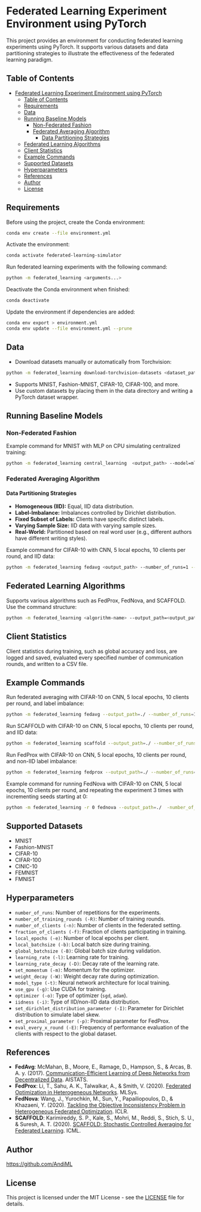 # Federated Learning Experiment Environment using PyTorch

This project provides an environment for conducting federated learning experiments using PyTorch. It supports various datasets and data partitioning strategies to illustrate the effectiveness of the federated learning paradigm.

## Table of Contents

- [Federated Learning Experiment Environment using PyTorch](#federated-learning-experiment-environment-using-pytorch)
  - [Table of Contents](#table-of-contents)
  - [Requirements](#requirements)
  - [Data](#data)
  - [Running Baseline Models](#running-baseline-models)
    - [Non-Federated Fashion](#non-federated-fashion)
    - [Federated Averaging Algorithm](#federated-averaging-algorithm)
      - [Data Partitioning Strategies](#data-partitioning-strategies)
  - [Federated Learning Algorithms](#federated-learning-algorithms)
  - [Client Statistics](#client-statistics)
  - [Example Commands](#example-commands)
  - [Supported Datasets](#supported-datasets)
  - [Hyperparameters](#hyperparameters)
  - [References](#references)
  - [Author](#author)
  - [License](#license)

## Requirements

Before using the project, create the Conda environment:

```bash
conda env create --file environment.yml
```

Activate the environment:

```bash
conda activate federated-learning-simulator
```

Run federated learning experiments with the following command:

```bash
python -m federated_learning <arguments...>
```

Deactivate the Conda environment when finished:

```bash
conda deactivate
```

Update the environment if dependencies are added:

```bash
conda env export > environment.yml
conda env update --file environment.yml --prune
```

## Data

- Download datasets manually or automatically from Torchvision:

```bash
python -m federated_learning download-torchvision-datasets <dataset_path> <dataset>
```

- Supports MNIST, Fashion-MNIST, CIFAR-10, CIFAR-100, and more.
- Use custom datasets by placing them in the data directory and writing a PyTorch dataset wrapper.

## Running Baseline Models

### Non-Federated Fashion

Example command for MNIST with MLP on CPU simulating centralized training:

```bash
python -m federated_learning central_learning  <output_path> --model=mlp --dataset=mnist --number_of_epochs=10
```

### Federated Averaging Algorithm

#### Data Partitioning Strategies

- **Homogeneous (IID):** Equal, IID data distribution.
- **Label-Imbalance:** Imbalances controlled by Dirichlet distribution.
- **Fixed Subset of Labels:** Clients have specific distinct labels.
- **Varying Sample Size:** IID data with varying sample sizes.
- **Real-World:** Partitioned based on real word user (e.g., different authors have different writing styles).

Example command for CIFAR-10 with CNN, 5 local epochs, 10 clients per round, and IID data:

```bash
python -m federated_learning fedavg <output_path> --number_of_runs=1 --model=cnn --dataset=cifar --local_epochs=10 --iidness=homo
```

## Federated Learning Algorithms

Supports various algorithms such as FedProx, FedNova, and SCAFFOLD. Use the command structure:

```bash
python -m federated_learning <algorithm-name> --output_path=<output_path> --number_of_runs=<number_of_runs> --model=<model_type> --dataset=<dataset> --local_epochs=<local_epochs> --iidness=<iidness>
```

## Client Statistics

Client statistics during training, such as global accuracy and loss, are logged and saved, evaluated every specified number of communication rounds, and written to a CSV file.

## Example Commands

Run federated averaging with CIFAR-10 on CNN, 5 local epochs, 10 clients per round, and label imbalance:

```bash
python -m federated_learning fedavg --output_path=./ --number_of_runs=1 --model=cnn --dataset=cifar --local_epochs=10 --iidness=label-imbalance
```

Run SCAFFOLD with CIFAR-10 on CNN, 5 local epochs, 10 clients per round, and IID data:

```bash
python -m federated_learning scaffold --output_path=./ --number_of_runs=1 --model=cnn --dataset=cifar --local_epochs=10 --iidness=homo
```

Run FedProx with CIFAR-10 on CNN, 5 local epochs, 10 clients per round, and non-IID label imbalance:

```bash
python -m federated_learning fedprox --output_path=./ --number_of_runs=1 --model=cnn --dataset=cifar --local_epochs=10 --iidness=label-imbalance --set_proximal_parameter=0.1
```

Example command for running FedNova with CIFAR-10 on CNN, 5 local epochs, 10 clients per round, and repeating the experiment 3 times with incrementing seeds starting at 0:

```bash
python -m federated_learning -r 0 fednova --output_path=./  -number_of_runs=3 --model=cnn --dataset=cifar --local_epochs=10 --iidness=homo --seed_start=0

```

## Supported Datasets

- MNIST
- Fashion-MNIST
- CIFAR-10
- CIFAR-100
- CINIC-10
- FEMNIST
- FMNIST

## Hyperparameters

- `number_of_runs`: Number of repetitions for the experiments.
- `number_of_training_rounds (-R)`: Number of training rounds.
- `number_of_clients (-n)`: Number of clients in the federated setting.
- `fraction_of_clients (-f)`: Fraction of clients participating in training.
- `local_epochs (-e)`: Number of local epochs per client.
- `local_batchsize (-b)`: Local batch size during training.
- `global_batchsize (-B)`: Global batch size during validation.
- `learning_rate (-l)`: Learning rate for training.
- `learning_rate_decay (-D)`: Decay rate of the learning rate.
- `set_momentum (-m)`: Momentum for the optimizer.
- `weight_decay (-W)`: Weight decay rate during optimization.
- `model_type (-t)`: Neural network architecture for local training.
- `use_gpu (-g)`: Use CUDA for training.
- `optimizer (-o)`: Type of optimizer (`sgd`, `adam`).
- `iidness (-i)`: Type of IID/non-IID data distribution.
- `set_dirichlet_distribution_parameter (-I)`: Parameter for Dirichlet distribution to simulate label skew.
- `set_proximal_parameter (-p)`: Proximal parameter for FedProx.
- `eval_every_x_round (-E)`: Frequency of performance evaluation of the clients with respect to the global dataset.

## References

- **FedAvg**: McMahan, B., Moore, E., Ramage, D., Hampson, S., & Arcas, B. A. y. (2017). [Communication-Efficient Learning of Deep Networks from Decentralized Data](https://arxiv.org/abs/1602.05629). AISTATS.
- **FedProx**: Li, T., Sahu, A. K., Talwalkar, A., & Smith, V. (2020). [Federated Optimization in Heterogeneous Networks](https://arxiv.org/abs/1812.06127). MLSys.
- **FedNova**: Wang, J., Yurochkin, M., Sun, Y., Papailiopoulos, D., & Khazaeni, Y. (2020). [Tackling the Objective Inconsistency Problem in Heterogeneous Federated Optimization](https://arxiv.org/abs/2007.07481). ICLR.
- **SCAFFOLD**: Karimireddy, S. P., Kale, S., Mohri, M., Reddi, S., Stich, S. U., & Suresh, A. T. (2020). [SCAFFOLD: Stochastic Controlled Averaging for Federated Learning](https://arxiv.org/abs/1910.06378). ICML.

## Author

https://github.com/AndiML

## License

This project is licensed under the MIT License - see the [LICENSE](LICENSE) file for details.
```
